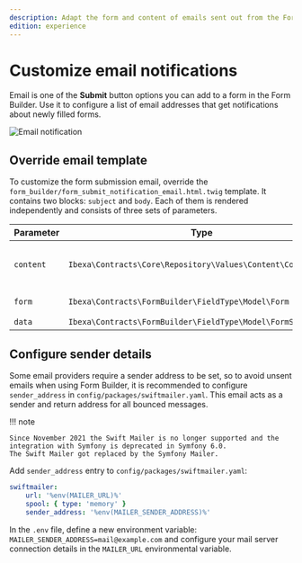 ```yaml
---
description: Adapt the form and content of emails sent out from the Form Builder.
edition: experience
---
```


# Customize email notifications

Email is one of the **Submit** button options you can add to a form in the Form Builder.
Use it to configure a list of email addresses that get notifications about newly filled forms.

![Email notification](email_notification.png)

## Override email template

To customize the form submission email, override the `form_builder/form_submit_notification_email.html.twig` template.
It contains two blocks: `subject` and `body`.
Each of them is rendered independently and consists of three sets of parameters.

|Parameter|Type|Description|
|---------|----|-----------|
|`content`|`Ibexa\Contracts\Core\Repository\Values\Content\Content`|Name of the form, its Content Type|
|`form`|`Ibexa\Contracts\FormBuilder\FieldType\Model\Form`|Definition of the form|
|`data`|`Ibexa\Contracts\FormBuilder\FieldType\Model\FormSubmission`|Sent data|  

## Configure sender details

Some email providers require a sender address to be set, so to avoid unsent emails when using Form Builder,
it is recommended to configure `sender_address` in `config/packages/swiftmailer.yaml`.
This email acts as a sender and return address for all bounced messages.

!!! note

    Since November 2021 the Swift Mailer is no longer supported and the integration with Symfony is deprecated in Symfony 6.0.
    The Swift Mailer got replaced by the Symfony Mailer.

Add `sender_address` entry to `config/packages/swiftmailer.yaml`:

```yaml
swiftmailer:
    url: '%env(MAILER_URL)%'
    spool: { type: 'memory' }
    sender_address: '%env(MAILER_SENDER_ADDRESS)%'
```

In the `.env` file, define a new environment variable:
`MAILER_SENDER_ADDRESS=mail@example.com`
and configure your mail server connection details in the `MAILER_URL` environmental variable.
